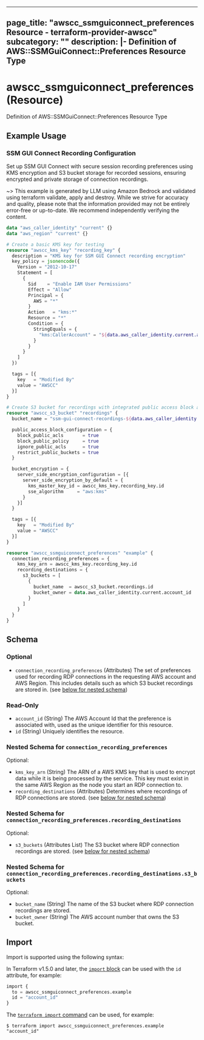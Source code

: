 
---
page_title: "awscc_ssmguiconnect_preferences Resource - terraform-provider-awscc"
subcategory: ""
description: |-
  Definition of AWS::SSMGuiConnect::Preferences Resource Type
---

# awscc_ssmguiconnect_preferences (Resource)

Definition of AWS::SSMGuiConnect::Preferences Resource Type

## Example Usage

### SSM GUI Connect Recording Configuration

Set up SSM GUI Connect with secure session recording preferences using KMS encryption and S3 bucket storage for recorded sessions, ensuring encrypted and private storage of connection recordings.

~> This example is generated by LLM using Amazon Bedrock and validated using terraform validate, apply and destroy. While we strive for accuracy and quality, please note that the information provided may not be entirely error-free or up-to-date. We recommend independently verifying the content.

```terraform
data "aws_caller_identity" "current" {}
data "aws_region" "current" {}

# Create a basic KMS key for testing
resource "awscc_kms_key" "recording_key" {
  description = "KMS key for SSM GUI Connect recording encryption"
  key_policy = jsonencode({
    Version = "2012-10-17"
    Statement = [
      {
        Sid    = "Enable IAM User Permissions"
        Effect = "Allow"
        Principal = {
          AWS = "*"
        }
        Action   = "kms:*"
        Resource = "*"
        Condition = {
          StringEquals = {
            "kms:CallerAccount" = "${data.aws_caller_identity.current.account_id}"
          }
        }
      }
    ]
  })

  tags = [{
    key   = "Modified By"
    value = "AWSCC"
  }]
}

# Create S3 bucket for recordings with integrated public access block and encryption
resource "awscc_s3_bucket" "recordings" {
  bucket_name = "ssm-gui-connect-recordings-${data.aws_caller_identity.current.account_id}-${data.aws_region.current.name}"

  public_access_block_configuration = {
    block_public_acls       = true
    block_public_policy     = true
    ignore_public_acls      = true
    restrict_public_buckets = true
  }

  bucket_encryption = {
    server_side_encryption_configuration = [{
      server_side_encryption_by_default = {
        kms_master_key_id = awscc_kms_key.recording_key.id
        sse_algorithm     = "aws:kms"
      }
    }]
  }

  tags = [{
    key   = "Modified By"
    value = "AWSCC"
  }]
}

resource "awscc_ssmguiconnect_preferences" "example" {
  connection_recording_preferences = {
    kms_key_arn = awscc_kms_key.recording_key.id
    recording_destinations = {
      s3_buckets = [
        {
          bucket_name  = awscc_s3_bucket.recordings.id
          bucket_owner = data.aws_caller_identity.current.account_id
        }
      ]
    }
  }
}
```

<!-- schema generated by tfplugindocs -->
## Schema

### Optional

- `connection_recording_preferences` (Attributes) The set of preferences used for recording RDP connections in the requesting AWS account and AWS Region. This includes details such as which S3 bucket recordings are stored in. (see [below for nested schema](#nestedatt--connection_recording_preferences))

### Read-Only

- `account_id` (String) The AWS Account Id that the preference is associated with, used as the unique identifier for this resource.
- `id` (String) Uniquely identifies the resource.

<a id="nestedatt--connection_recording_preferences"></a>
### Nested Schema for `connection_recording_preferences`

Optional:

- `kms_key_arn` (String) The ARN of a AWS KMS key that is used to encrypt data while it is being processed by the service. This key must exist in the same AWS Region as the node you start an RDP connection to.
- `recording_destinations` (Attributes) Determines where recordings of RDP connections are stored. (see [below for nested schema](#nestedatt--connection_recording_preferences--recording_destinations))

<a id="nestedatt--connection_recording_preferences--recording_destinations"></a>
### Nested Schema for `connection_recording_preferences.recording_destinations`

Optional:

- `s3_buckets` (Attributes List) The S3 bucket where RDP connection recordings are stored. (see [below for nested schema](#nestedatt--connection_recording_preferences--recording_destinations--s3_buckets))

<a id="nestedatt--connection_recording_preferences--recording_destinations--s3_buckets"></a>
### Nested Schema for `connection_recording_preferences.recording_destinations.s3_buckets`

Optional:

- `bucket_name` (String) The name of the S3 bucket where RDP connection recordings are stored.
- `bucket_owner` (String) The AWS account number that owns the S3 bucket.

## Import

Import is supported using the following syntax:

In Terraform v1.5.0 and later, the [`import` block](https://developer.hashicorp.com/terraform/language/import) can be used with the `id` attribute, for example:

```terraform
import {
  to = awscc_ssmguiconnect_preferences.example
  id = "account_id"
}
```

The [`terraform import` command](https://developer.hashicorp.com/terraform/cli/commands/import) can be used, for example:

```shell
$ terraform import awscc_ssmguiconnect_preferences.example "account_id"
```

